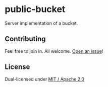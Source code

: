# public-bucket

Server implementation of a bucket.

## Contributing

Feel free to join in. All welcome. [Open an issue](https://github.com/w3s-project/public-bucket/issues)!

## License

Dual-licensed under [MIT / Apache 2.0](https://github.com/w3s-project/public-bucket/blob/main/LICENSE.md)
